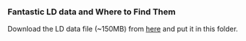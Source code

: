 ### Fantastic LD data and Where to Find Them
Download the LD data file (~150MB) from [here](https://www.dropbox.com/s/hyi6huw14hg4r2w/LDwindow1MB_cutoff0.1.RData?dl=0) and put it in this folder.